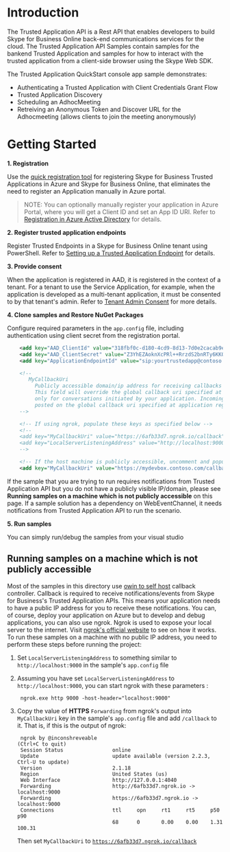 # Introduction
The Trusted Application API is a Rest API that enables developers to build Skype for Business Online back-end communications services for the cloud.  The Trusted Application API Samples contain samples for the bankend Trusted Application and samples for how to interact with the trusted application from a client-side browser using the Skype Web SDK. 

The Trusted Application QuickStart console app sample demonstrates:

- Authenticating a Trusted Application with Client Credentials Grant Flow
- Trusted Application Discovery
- Scheduling an AdhocMeeting
- Retreiving an Anonymous Token and Discover URL for the Adhocmeeting (allows clients to join the meeting anonymously)

# Getting Started

**1. Registration**

Use the [quick registration tool](https://aka.ms/skypeappregistration) for registering Skype for Business Trusted Applications in Azure and Skype for Business Online, that eliminates the need to register an Application manually in Azure portal.

>NOTE: You can optionally manually register your application in Azure Portal, where you will get a Client ID and set an App ID URI. Refer to [Registration in Azure Active Directory](https://github.com/OfficeDev/skype-docs/blob/master/Skype/Trusted-Application-API/docs/RegistrationInAzureActiveDirectory.md) for details.

**2. Register trusted application endpoints**

Register Trusted Endpoints in a Skype for Business Online tenant using PowerShell.   Refer to [Setting up a Trusted Application Endpoint](https://github.com/OfficeDev/skype-docs/blob/master/Skype/Trusted-Application-API/docs/TrustedApplicationEndpoint.md) for details.

**3. Provide consent**

When the application is registered in AAD, it is registered in the context of a tenant.  For a tenant to use the Service Application, for example, when the application is developed as a multi-tenant application, it must be consented to by that tenant's admin. Refer to [Tenant Admin Consent](https://github.com/OfficeDev/skype-docs/blob/master/Skype/Trusted-Application-API/docs/TenantAdminConsent.md) for more details.

**4. Clone samples and Restore NuGet Packages** 

Configure required parameters in the <code>app.config</code> file, including authentication using client secret from the registration portal.
```xml
    <add key="AAD_ClientId" value="318fbf0c-d180-4cd9-8d13-7d0e2cacab9e" />
    <add key="AAD_ClientSecret" value="Z3YhEZAoknXcPRl++RrzdS2bnRTy6KKOx4zHf/vsuvU=" />
    <add key="ApplicationEndpointId" value="sip:yourtrustedapp@contoso.onmicrosoft.com" />

    <!--
       MyCallbackUri
         Publicly accessible domain/ip address for receiving callbacks from Trusted Application API.
         This field will override the global callback uri specified at application registration. This override works
         only for conversations initiated by your application. Incoming conversation notifications will still be
         posted on the global callback uri specified at application registration.
    -->

    <!-- If using ngrok, populate these keys as specified below -->
    <!--
    <add key="MyCallbackUri" value="https://6afb33d7.ngrok.io/callback" />
    <add key="LocalServerListeningAddress" value="http://localhost:9000" />
    -->

    <!-- If the host machine is publicly accessible, uncomment and populate these keys -->
    <add key="MyCallbackUri" value="https://mydevbox.contoso.com/callback" />
```

If the sample that you are trying to run requires notifications from Trusted Application API but you do not have a publicly visible IP/domain, please see
**Running samples on a machine which is not publicly accessible** on this page. If a sample solution has a dependency on WebEventChannel, it needs
notifications from Trusted Application API to run the scenario.

**5. Run samples**

You can simply run/debug the samples from your visual studio

## Running samples on a machine which is not publicly accessible

Most of the samples in this directory use [owin to self host](https://docs.microsoft.com/en-us/aspnet/web-api/overview/hosting-aspnet-web-api/use-owin-to-self-host-web-api)
callback controller. Callback is required to receive notifications/events from Skype for Business's Trusted Application APIs. This means your application needs to have a
public IP address for you to receive these notifications. You can, of course, deploy your application on Azure but to develop and debug applications, you can also use ngrok.
Ngrok is used to expose your local server to the internet. Visit [ngrok's official website](https://ngrok.com) to see on how it works. To run these samples on a machine
with no public IP address, you need to perform these steps before running the project:

1. Set <code>LocalServerListeningAddress</code> to something similar to <code>http://localhost:9000</code> in the sample's <code>app.config</code> file

2. Assuming you have set <code>LocalServerListeningAddress</code> to <code>http://localhost:9000</code>, you can start ngrok with these parameters :

        ngrok.exe http 9000 -host-header="localhost:9000"

3. Copy the value of **HTTPS** <code>Forwarding</code> from ngrok's output into <code>MyCallbackUri</code> key in the sample's <code>app.config</code> file and add <code>/callback</code> to it.
    That is, if this is the output of ngrok:

        ngrok by @inconshreveable                                                                               (Ctrl+C to quit)
        Session Status                online
        Update                        update available (version 2.2.3, Ctrl-U to update)
        Version                       2.1.18
        Region                        United States (us)
        Web Interface                 http://127.0.0.1:4040
        Forwarding                    http://6afb33d7.ngrok.io -> localhost:9000
        Forwarding                    https://6afb33d7.ngrok.io -> localhost:9000
        Connections                   ttl     opn     rt1     rt5     p50     p90
                                      68      0       0.00    0.00    1.31    100.31
    Then set <code>MyCallbackUri</code> to <code>https://6afb33d7.ngrok.io/callback</code>